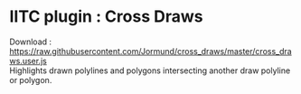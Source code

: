 # IITC plugin : Cross Draws
Download : https://raw.githubusercontent.com/Jormund/cross_draws/master/cross_draws.user.js  
Highlights drawn polylines and polygons intersecting another draw polyline or polygon.
